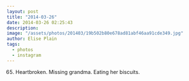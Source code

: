 ```yaml
---
layout: post
title: "2014-03-26"
date: 2014-03-26 02:25:43
description: 
image: "/assets/photos/201403/19b502b80e678ad81abf46aa91cde349.jpg"
author: Elise Plain
tags: 
  - photos
  - instagram
---
```


65. Heartbroken. Missing grandma. Eating her biscuits.
<p></p>
